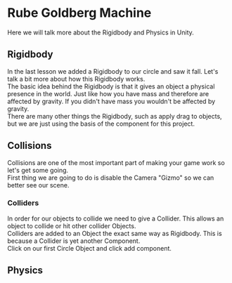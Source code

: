 # Rube Goldberg Machine

Here we will talk more about the Rigidbody and Physics in Unity.

## Rigidbody

In the last lesson we added a Rigidbody to our circle and saw it fall. Let's talk a bit more about how this Rigidbody works.\
The basic idea behind the Rigidbody is that it gives an object a physical presence in the world. Just like how you have mass and therefore are affected by gravity. If you didn't have mass you wouldn't be affected by gravity.\
There are many other things the Rigidbody, such as apply drag to objects, but we are just using the basis of the component for this project.

## Collisions

Collisions are one of the most important part of making your game work so let's get some going.\
First thing we are going to do is disable the Camera "Gizmo" so we can better see our scene.

### Colliders

In order for our objects to collide we need to give a Collider. This allows an object to collide or hit other collider Objects.\
Colliders are added to an Object the exact same way as Rigidbody. This is because a Collider is yet another Component.\
Click on our first Circle Object and click add component. 

## Physics

